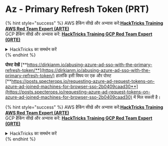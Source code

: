 # Az - Primary Refresh Token (PRT)

{% hint style="success" %}
AWS हैकिंग सीखें और अभ्यास करें:<img src="../../../.gitbook/assets/image (1).png" alt="" data-size="line">[**HackTricks Training AWS Red Team Expert (ARTE)**](https://training.hacktricks.xyz/courses/arte)<img src="../../../.gitbook/assets/image (1).png" alt="" data-size="line">\
GCP हैकिंग सीखें और अभ्यास करें: <img src="../../../.gitbook/assets/image (2).png" alt="" data-size="line">[**HackTricks Training GCP Red Team Expert (GRTE)**<img src="../../../.gitbook/assets/image (2).png" alt="" data-size="line">](https://training.hacktricks.xyz/courses/grte)

<details>

<summary>HackTricks का समर्थन करें</summary>

* [**सदस्यता योजनाएँ**](https://github.com/sponsors/carlospolop) देखें!
* **💬 [**Discord समूह**](https://discord.gg/hRep4RUj7f) या [**telegram समूह**](https://t.me/peass) में शामिल हों या **Twitter** 🐦 पर हमें **फॉलो करें** [**@hacktricks\_live**](https://twitter.com/hacktricks\_live)**.**
* **हैकिंग ट्रिक्स साझा करें और** [**HackTricks**](https://github.com/carlospolop/hacktricks) और [**HackTricks Cloud**](https://github.com/carlospolop/hacktricks-cloud) github repos में PRs सबमिट करें।

</details>
{% endhint %}

**पोस्ट देखें** [**https://dirkjanm.io/abusing-azure-ad-sso-with-the-primary-refresh-token/**](https://dirkjanm.io/abusing-azure-ad-sso-with-the-primary-refresh-token/) हालांकि इसी विषय पर एक और पोस्ट [**https://posts.specterops.io/requesting-azure-ad-request-tokens-on-azure-ad-joined-machines-for-browser-sso-2b0409caad30**](https://posts.specterops.io/requesting-azure-ad-request-tokens-on-azure-ad-joined-machines-for-browser-sso-2b0409caad30) में मिल सकती है।

{% hint style="success" %}
AWS हैकिंग सीखें और अभ्यास करें:<img src="../../../.gitbook/assets/image (1).png" alt="" data-size="line">[**HackTricks Training AWS Red Team Expert (ARTE)**](https://training.hacktricks.xyz/courses/arte)<img src="../../../.gitbook/assets/image (1).png" alt="" data-size="line">\
GCP हैकिंग सीखें और अभ्यास करें: <img src="../../../.gitbook/assets/image (2).png" alt="" data-size="line">[**HackTricks Training GCP Red Team Expert (GRTE)**<img src="../../../.gitbook/assets/image (2).png" alt="" data-size="line">](https://training.hacktricks.xyz/courses/grte)

<details>

<summary>HackTricks का समर्थन करें</summary>

* [**सदस्यता योजनाएँ**](https://github.com/sponsors/carlospolop) देखें!
* **💬 [**Discord समूह**](https://discord.gg/hRep4RUj7f) या [**telegram समूह**](https://t.me/peass) में शामिल हों या **Twitter** 🐦 पर हमें **फॉलो करें** [**@hacktricks\_live**](https://twitter.com/hacktricks\_live)**.**
* **हैकिंग ट्रिक्स साझा करें और** [**HackTricks**](https://github.com/carlospolop/hacktricks) और [**HackTricks Cloud**](https://github.com/carlospolop/hacktricks-cloud) github repos में PRs सबमिट करें।

</details>
{% endhint %}
